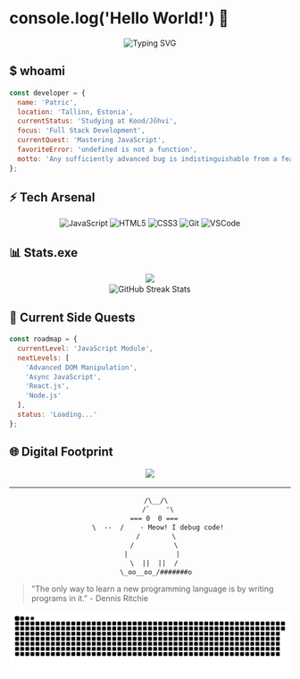 # console.log('Hello World!') 👾

<div align="center">
  <img src="https://readme-typing-svg.demolab.com?font=Fira+Code&pause=1000&color=00FF00&random=false&width=435&lines=Debugging+the+Matrix...;Full+Stack+Developer+in+Progress;Code+%2F%2F+Eat+%2F%2F+Sleep+%2F%2F+Repeat;Crafting+Digital+Dreams+in+Estonia" alt="Typing SVG" />
</div>

## $ whoami 

```js
const developer = {
  name: 'Patric',
  location: 'Tallinn, Estonia',
  currentStatus: 'Studying at Kood/Jõhvi',
  focus: 'Full Stack Development',
  currentQuest: 'Mastering JavaScript',
  favoriteError: 'undefined is not a function',
  motto: 'Any sufficiently advanced bug is indistinguishable from a feature'
};
```

## ⚡ Tech Arsenal

<div align="center">
  
![JavaScript](https://img.shields.io/badge/-JavaScript-black?style=for-the-badge&logo=javascript)
![HTML5](https://img.shields.io/badge/-HTML5-black?style=for-the-badge&logo=html5)
![CSS3](https://img.shields.io/badge/-CSS3-black?style=for-the-badge&logo=css3&logoColor=1572B6)
![Git](https://img.shields.io/badge/-Git-black?style=for-the-badge&logo=git)
![VSCode](https://img.shields.io/badge/-VSCode-black?style=for-the-badge&logo=visual-studio-code&logoColor=007ACC)

</div>

## 📊 Stats.exe

<div align="center">
  <img height="180em" src="https://github-readme-stats.vercel.app/api?username=Pilves&show_icons=true&theme=cyberpunk&include_all_commits=true&count_private=true"/>
</div>

<div align="center">
  <img src="https://github-readme-streak-stats.herokuapp.com/?user=Pilves&theme=cyberpunk" alt="GitHub Streak Stats"/>
</div>

## 🎯 Current Side Quests

```js
const roadmap = {
  currentLevel: 'JavaScript Module',
  nextLevels: [
    'Advanced DOM Manipulation',
    'Async JavaScript',
    'React.js',
    'Node.js'
  ],
  status: 'Loading...'
};
```

## 🌐 Digital Footprint

<div align="center">

![](https://komarev.com/ghpvc/?username=Pilves&color=00ff00&style=for-the-badge)

</div>

---

<div align="center">

```ascii
     /\__/\  
    /`    '\
  === 0  0 ===
    \  --  /    - Meow! I debug code!
   /        \
  /          \
 |            |
  \  ||  ||  /
   \_oo__oo_/#######o
```

</div>

<!-- ASCII art because we're old school cool -->

> "The only way to learn a new programming language is by writing programs in it." - Dennis Ritchie

![Snake animation](https://github.com/Pilves/Pilves/blob/output/github-contribution-grid-snake.svg)
